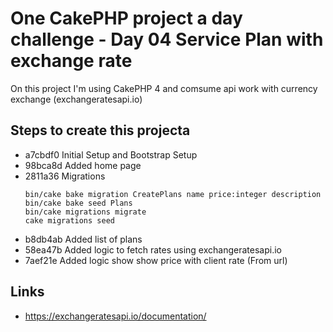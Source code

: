 # One CakePHP project a day challenge - Day 04 Service Plan with exchange rate

On this project I'm using CakePHP 4 and comsume api work with currency exchange (exchangeratesapi.io)

## Steps to create this projecta
- a7cbdf0 Initial Setup and Bootstrap Setup
- 98bca8d Added home page
- 2811a36 Migrations
  ```
  bin/cake bake migration CreatePlans name price:integer description
  bin/cake bake seed Plans
  bin/cake migrations migrate
  cake migrations seed
  ```
- b8db4ab Added list of plans
- 58ea47b Added logic to fetch rates using exchangeratesapi.io
- 7aef21e Added logic show show price with client rate (From url)

## Links
- https://exchangeratesapi.io/documentation/
